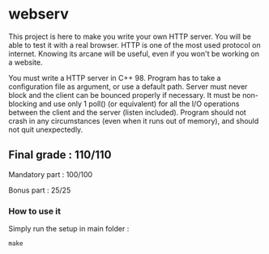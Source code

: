 # webserv
This project is here to make you write your own HTTP server. You will be able to test it with a real browser. HTTP is one of the most used protocol on internet. Knowing its arcane will be useful, even if you won't be working on a website. 

You must write a HTTP server in C++ 98. Program has to take a configuration file as argument, or use a default path. Server must never block and the client can be bounced properly if necessary. It must be non-blocking and use only 1 poll() (or equivalent) for all the I/O operations between the client and the server (listen included). Program should not crash in any circumstances (even when it runs out of memory), and should not quit unexpectedly.
<h2>Final grade : 110/110</h2>
<p>Mandatory part : 100/100</p>
<p>Bonus part : 25/25</p>
<h3>How to use it</h3>
<p>Simply run the setup in main folder :</p>
<pre>
<code>make</code>
</pre>
